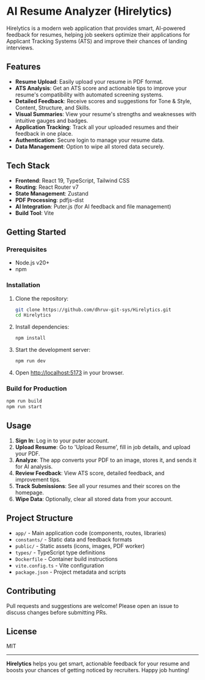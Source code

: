 # AI Resume Analyzer (Hirelytics)

Hirelytics is a modern web application that provides smart, AI-powered feedback for resumes, helping job seekers optimize their applications for Applicant Tracking Systems (ATS) and improve their chances of landing interviews.

## Features
- **Resume Upload**: Easily upload your resume in PDF format.
- **ATS Analysis**: Get an ATS score and actionable tips to improve your resume's compatibility with automated screening systems.
- **Detailed Feedback**: Receive scores and suggestions for Tone & Style, Content, Structure, and Skills.
- **Visual Summaries**: View your resume's strengths and weaknesses with intuitive gauges and badges.
- **Application Tracking**: Track all your uploaded resumes and their feedback in one place.
- **Authentication**: Secure login to manage your resume data.
- **Data Management**: Option to wipe all stored data securely.

## Tech Stack
- **Frontend**: React 19, TypeScript, Tailwind CSS
- **Routing**: React Router v7
- **State Management**: Zustand
- **PDF Processing**: pdfjs-dist
- **AI Integration**: Puter.js (for AI feedback and file management)
- **Build Tool**: Vite

## Getting Started

### Prerequisites
- Node.js v20+
- npm

### Installation
1. Clone the repository:
   ```sh
   git clone https://github.com/dhruv-git-sys/Hirelytics.git
   cd Hirelytics
   ```
2. Install dependencies:
   ```sh
   npm install
   ```
3. Start the development server:
   ```sh
   npm run dev
   ```
4. Open [http://localhost:5173](http://localhost:5173) in your browser.

### Build for Production
```sh
npm run build
npm run start
```

## Usage
1. **Sign In**: Log in to your puter account.
2. **Upload Resume**: Go to 'Upload Resume', fill in job details, and upload your PDF.
3. **Analyze**: The app converts your PDF to an image, stores it, and sends it for AI analysis.
4. **Review Feedback**: View ATS score, detailed feedback, and improvement tips.
5. **Track Submissions**: See all your resumes and their scores on the homepage.
6. **Wipe Data**: Optionally, clear all stored data from your account.

## Project Structure
- `app/` - Main application code (components, routes, libraries)
- `constants/` - Static data and feedback formats
- `public/` - Static assets (icons, images, PDF worker)
- `types/` - TypeScript type definitions
- `Dockerfile` - Container build instructions
- `vite.config.ts` - Vite configuration
- `package.json` - Project metadata and scripts

## Contributing
Pull requests and suggestions are welcome! Please open an issue to discuss changes before submitting PRs.

## License
MIT

---

**Hirelytics** helps you get smart, actionable feedback for your resume and boosts your chances of getting noticed by recruiters. Happy job hunting!
